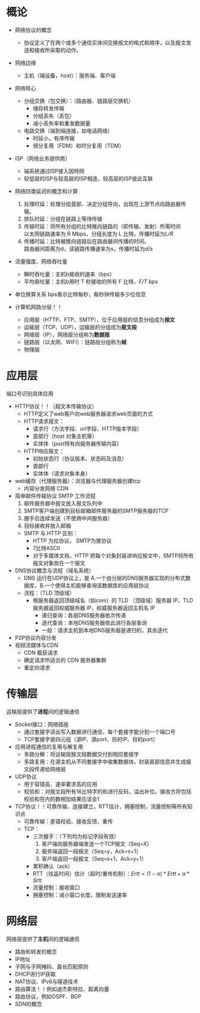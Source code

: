 # 概论
- 网络协议的概念
  - 协议定义了在两个或多个通信实体间交换报文的格式和顺序，以及报文发送和接收所采取的动作。
- 网络边缘
  - 主机（端设备，host）：服务端、客户端
- 网络核心
  - 分组交换（包交换）：（路由器、链路层交换机）
    - 储存转发传输
    - 分组丢失（丢包）
    - 减小丢失率和重发数据量
  - 电路交换（端到端连接，如电话网络）
    - 时延小，有序传输
    - 频分复用（FDM）和时分复用（TDM）
- ISP（网络业务提供商）
  - 端系统通过ISP接入因特网
  - 较低层的ISP与较高层的ISP相连，较高层的ISP彼此互联
- 网络四类延迟的概念和计算
  1. 处理时延：处理分组首部、决定分组导向，出现在上游节点向路由器传输。
  2. 排队时延：分组在链路上等待传输
  3. 传输时延：将所有分组的比特推向链路的（即传输、发射）所需时间\
    以太网链路速率为 R Mbps，分组长度为 L 比特，传播时延为*L/R*
  4. 传播时延：比特被推向链路后在路由器间传播的时间。\
    路由器间距离为d，该链路传播速率为s，传播时延为*d/s*
- 流量强度、网络吞吐量
  - 瞬时吞吐量：主机b接收的速率（bps）
  - 平均吞吐量：主机b用时 T 秒接收的所有 F 比特，*F/T bps*
- 单位换算关系
bps表示比特每秒，每秒钟传输多少位信息

- 计算机网路分层！！
  - 应用层（HTTP、FTP、SMTP），位于应用层的信息分组成为**报文**
  - 运输层（TCP、UDP），运输层的分组成为**报文段**
  - 网络层（IP），网络层分组称为**数据报**
  - 链路层（以太网、WIFI）：链路层分组称为**帧**
  - 物理层

# 应用层
端口号识别具体应用
- HTTP协议！！（超文本传输协议）
  - HTTP定义了web客户向web服务器请求web页面的方式
  - HTTP请求报文：
    - 请求行（方法字段、url字段、HTTP版本字段）
    - 首部行（host 对象主机等）
    - 实体体（post特有向服务器传输内容）
  - HTTP响应报文：
    - 初始状态行（协议版本、状态码及消息）
    - 首部行
    - 实体体（请求对象本身）
- web缓存（代理服务器）：浏览器与代理服务器创建tcp
  - 内容分发网络 CDN
- 简单邮件传输协议 SMTP 工作流程
  1. 邮件服务器中报文放入报文队列中
  2. SMTP客户端创建到目标邮箱邮件服务器的SMTP服务器的TCP
  3. 握手后连续发送（不使用中间服务器）
  4. 目标接收并放入邮箱
  - SMTP 与 HTTP 区别：
    - HTTP 为拉协议， SMTP为推协议
    - 7比特ASCⅡ
    - 对于多媒体文档，HTTP 把每个对象封装进响应报文中，SMTP将所有报文对象放在一个报文
- DNS协议概念与流程（域名系统）
  - DNS 运行在UDP协议上，是 A.一个由分层的DNS服务器实现的分布式数据库，B.一个使得主机能够查询该数据库的应用层协议
  - 流程：（TLD 顶级域）
    - 根服务器返回顶级域名（如com）的 TLD （顶级域）服务器 IP，TLD 服务器返回权威服务器 IP，权威服务器返回主机名 IP
      - 递归查询：各层DNS服务器依次传递
      - 迭代查询：本地DNS服务器依此进行各层查询  
      - 一般：请求主机到本地DNS服务器是递归的，其余迭代
- P2P协议内容分发
- 视频流媒体与CDN
  - CDN 截获请求
  - 确定请求所适合的 CDN 服务器集群
  - 重定向请求

# 传输层
运输层提供了**进程**间的逻辑通信
- Socket接口：网络插座
  - 通过套接字读出写入数据进行通信，每个套接字能分到一个端口号
  - TCP套接字是四元组（源IP、源port、目的IP、目的port）
- 应用进程通信的复用与解复用
  - 多路分解：将运输层报文段数据交付到相应套接字
  - 多路复用：在源主机从不同套接字中收集数据块，封装首部信息并生成报文段传递给网络层
- UDP协议
  - 用于容错高、速率要求高的应用
  - 校验和：对报文段所有16比特字的和进行反码，溢出补位。接收方将包括校验和在内的数相加结果应该全1
- TCP协议！！可靠传输，连接建立，RTT估计，拥塞控制，流量控制等所有知识点
  - 可靠传输：差错校验、接收反馈、重传
  - TCP：
    - 三次握手：（下列均为标记字段有效）
      1. 客户端向服务器端发送一个TCP报文（Seq=X）
      2. 服务端返回一段报文（Seq=y，Ack=x+1）
      3. 客户端返回一段报文（Seq=x+1，Ack=y+1）
    - 累积确认（ack）
    - RTT（往返时间）估计（超时/重传机制）：$Ertt = (1 - \alpha) * Ertt + \alpha * Srtt$
    - 流量控制：接收窗口
    - 拥塞控制：减小窗口长度，限制发送速率

# 网络层
网络层提供了**主机**间的逻辑通信
- 路由和转发的概念
- IP地址
- 子网与子网掩码、最长匹配原则
- DHCP进行IP获取
- NAT协议、IPv6与隧道技术
- 路由算法！！例如迪杰斯特拉、距离向量
- 路由协议，例如OSPF、BGP
- SDN的概念